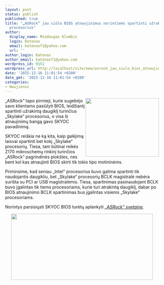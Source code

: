 ```yaml
---
layout: post
status: publish
published: true
title: "„ASRock“ jau siūlo BIOS atnaujinimus norintiems spartinti užrakintus „Skylake“
  procesorius"
author:
  display_name: Mindaugas Klumbis
  login: Katonas
  email: katonasf1@yahoo.com
  url: ''
author_login: Katonas
author_email: katonasf1@yahoo.com
wordpress_id: 9151
wordpress_url: http://localhost/site/new/asrock_jau_siulo_bios_atnaujinimus_norintiems_spartinti_uzrakintus_skylake_procesorius/
date: '2015-12-16 11:01:54 +0200'
date_gmt: '2015-12-16 11:01:54 +0200'
categories:
- Naujienos
---
```

<p>
	<a href="http://technews.lt/userfiles/SKYOC-635x508.png"><img alt="" src="http://technews.lt/userfiles/SKYOC-635x508.png" style="width: 240px; height: 192px; float: right;" /></a>&bdquo;ASRock&ldquo; tapo pirmieji, kurie sugebėjo savo klientams pasiūlyti BIOS, leidžiantį spartinti užrakintą daugiklį turinčius &bdquo;Skylake&ldquo; procesorius, o visa &scaron;i atnaujinimų bangą gavo SKYOC pavadinimą.</p>
<p>
	SKYOC rei&scaron;kia ne ką kita, kaip galėjimą laisvai spartinti bet kokį &bdquo;Skylake&ldquo; procesorių. Tiesa, tam būtinai reikės Z170 mikroschemų rinkinį turinčios &bdquo;ASRock&ldquo; pagrindinės plok&scaron;tes, nes bent kol kas atnaujinti BIOS skirti tik tokio tipo motininėms.</p>
<p>
	Priminsime, kad seniau &bdquo;Intel&ldquo; procesorius buvo galima spartinti tik naudojantis daugikliu, bet &bdquo;Skylake&ldquo; procesorių BCLK magistralė nebėra suri&scaron;ta su PCI ar USB magistralėmis. Tiesa, spartinimas pasinaudojant BCLK buvo įgalintas tik tiems procesoriams, kurie turi atrakintą daugiklį, dabar po BIOS atnaujinimo BCLK spartinimas bus įgalintas visiems &bdquo;Skylake&ldquo; procesoriams.</p>
<p>
	Norintys parsisiųsti SKYOC BIOS turėtų aplankyti <em><a href="http://www.asrock.com/news/events/SkyOC/">&bdquo;ASRock&ldquo; svetainę</a></em>.</p>
<p style="text-align: center;">
	<a href="http://www.asrock.com/news/events/SkyOC/"><img alt="" src="http://technews.lt/userfiles/asrock SKY OC.JPG" style="width: 464px; height: 217px;" /></a></p>
